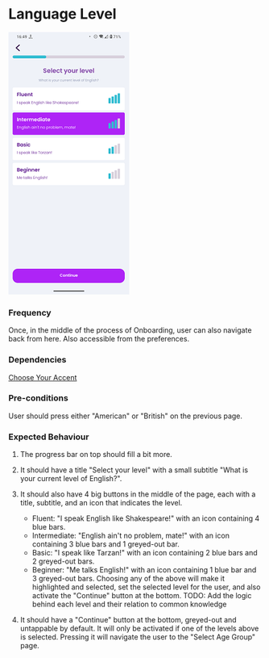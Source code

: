 # Language Level

![LanguageLevel](../_media/Onboarding/LanguageLevel.png)

### Frequency

Once, in the middle of the process of Onboarding, user can also navigate back from here.
Also accessible from the preferences.

### Dependencies

[Choose Your Accent](docs/onboarding/ChooseYourAccent.md)

### Pre-conditions

User should press either "American" or "British" on the previous page.

### Expected Behaviour

1. The progress bar on top should fill a bit more.

2. It should have a title "Select your level" with a small subtitle "What is your current level of English?".

3. It should also have 4 big buttons in the middle of the page, each with a title, subtitle, and an icon that indicates the level.
   - Fluent: "I speak English like Shakespeare!" with an icon containing 4 blue bars.
   - Intermediate: "English ain't no problem, mate!" with an icon containing 3 blue bars and 1 greyed-out bar.
   - Basic: "I speak like Tarzan!" with an icon containing 2 blue bars and 2 greyed-out bars.
   - Beginner: "Me talks English!" with an icon containing 1 blue bar and 3 greyed-out bars.
Choosing any of the above will make it highlighted and selected, set the selected level for the user, and also activate the "Continue" button at the bottom.
TODO: Add the logic behind each level and their relation to common knowledge

4. It should have a "Continue" button at the bottom, greyed-out and untappable by default. It will only be activated if one of the levels above is selected. Pressing it will navigate the user to the "Select Age Group" page.
